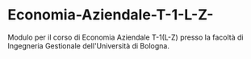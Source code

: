 # Economia-Aziendale-T-1-L-Z-
Modulo per il corso di Economia Aziendale T-1(L-Z) presso la facoltà di Ingegneria Gestionale dell'Università di Bologna.
